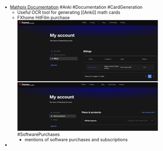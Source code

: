 - [Mathpix Documentation](https://mathpix.com/docs/snip/overview) #Anki #Documentation #CardGeneration
	- Useful OCR tool for generating [[Anki]] math cards
	- FXhome HitFilm purchase ![FXHome2022-07-21_23-38.png](../assets/FXHome2022-07-21_23-38_1658437622583_0.png) ![FxHome2022-07-21_23-37.png](../assets/FxHome2022-07-21_23-37_1658437648464_0.png) #SoftwarePurchases
		- mentions of software purchases and subscriptions
-